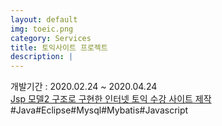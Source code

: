 ```yaml
---
layout: default
img: toeic.png
category: Services
title: 토익사이트 프로젝트
description: |
---
```

  개발기간 : 2020.02.24 ~ 2020.04.24                         
  [Jsp 모델2 구조로 구현한 인터넷 토익 수강 사이트 제작](http://join.deathtothestockphoto.com/)	                                     
 #Java#Eclipse#Mysql#Mybatis#Javascript
